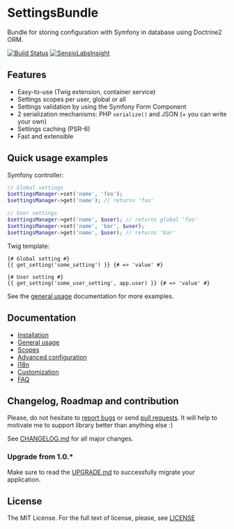 SettingsBundle
==============

Bundle for storing configuration with Symfony in database using Doctrine2 ORM.

[![Build Status](https://travis-ci.org/dmishh/SettingsBundle.png?branch=master)](https://travis-ci.org/dmishh/SettingsBundle)
[![SensioLabsInsight](https://insight.sensiolabs.com/projects/5375684f-5b40-489a-aca5-eb01c3ca5ac2/small.png)](https://insight.sensiolabs.com/projects/5375684f-5b40-489a-aca5-eb01c3ca5ac2)

## Features

* Easy-to-use (Twig extension, container service)
* Settings scopes per user, global or all
* Settings validation by using the Symfony Form Component
* 2 serialization mechanisms: PHP `serialize()` and JSON (+ you can write your own)
* Settings caching (PSR-6)
* Fast and extensible

## Quick usage examples

Symfony controller:

```php
// Global settings
$settingsManager->set('name', 'foo');
$settingsManager->get('name'); // returns 'foo'

// User settings
$settingsManager->get('name', $user); // returns global 'foo'
$settingsManager->set('name', 'bar', $user);
$settingsManager->get('name', $user); // returns 'bar'
```

Twig template:

```twig
{# Global setting #}
{{ get_setting('some_setting') }} {# => 'value' #}

{# User setting #}
{{ get_setting('some_user_setting', app.user) }} {# => 'value' #}
```

See the [general usage](/Resources/doc/general-usage.md) documentation for more examples.

## Documentation

* [Installation](/Resources/doc/installation.md)
* [General usage](/Resources/doc/general-usage.md)
* [Scopes](/Resources/doc/scopes.md)
* [Advanced configuration](/Resources/doc/advanced-configuration.md)
* [I18n](/Resources/doc/i18n.md)
* [Customization](/Resources/doc/customization.md)
* [FAQ](/Resources/doc/faq.md)

## Changelog, Roadmap and contribution

Please, do not hesitate to [report bugs](https://github.com/dmishh/SettingsBundle/issues) or send
[pull requests](https://github.com/dmishh/SettingsBundle/pulls). It will help to motivate me to support
library better than anything else :)

See [CHANGELOG.md](CHANGELOG.md) for all major changes.

### Upgrade from 1.0.*

Make sure to read the [UPGRADE.md](UPGRADE.md) to successfully migrate your application.

## License

The MIT License. For the full text of license, please, see [LICENSE](/LICENSE)

